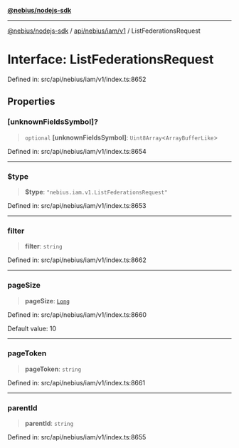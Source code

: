 [**@nebius/nodejs-sdk**](../../../../../README.md)

---

[@nebius/nodejs-sdk](../../../../../README.md) / [api/nebius/iam/v1](../README.md) / ListFederationsRequest

# Interface: ListFederationsRequest

Defined in: src/api/nebius/iam/v1/index.ts:8652

## Properties

### \[unknownFieldsSymbol\]?

> `optional` **\[unknownFieldsSymbol\]**: `Uint8Array`\<`ArrayBufferLike`\>

Defined in: src/api/nebius/iam/v1/index.ts:8654

---

### $type

> **$type**: `"nebius.iam.v1.ListFederationsRequest"`

Defined in: src/api/nebius/iam/v1/index.ts:8653

---

### filter

> **filter**: `string`

Defined in: src/api/nebius/iam/v1/index.ts:8662

---

### pageSize

> **pageSize**: [`Long`](../../../../../runtime/protos/core/classes/Long.md)

Defined in: src/api/nebius/iam/v1/index.ts:8660

Default value: 10

---

### pageToken

> **pageToken**: `string`

Defined in: src/api/nebius/iam/v1/index.ts:8661

---

### parentId

> **parentId**: `string`

Defined in: src/api/nebius/iam/v1/index.ts:8655
